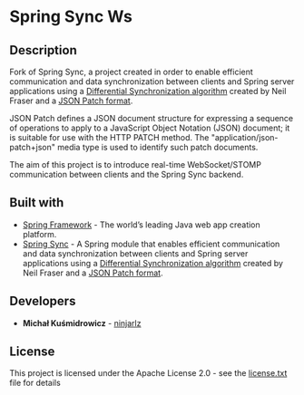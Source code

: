 # Spring Sync Ws

## Description

Fork of Spring Sync, a project created in order to enable efficient communication and data synchronization between clients and Spring server applications using a [Differential Synchronization algorithm](http://neil.fraser.name/writing/sync/eng047-fraser.pdf) created by Neil Fraser and a [JSON Patch format](https://www.rfc-editor.org/info/rfc6902). 

JSON Patch defines a JSON document structure for expressing a sequence of operations to apply to a JavaScript Object Notation (JSON) document; it is suitable for use with the HTTP PATCH method. The "application/json-patch+json" media type is used to identify such patch documents.

The aim of this project is to introduce real-time WebSocket/STOMP communication between clients and the Spring Sync backend.

## Built with
* [Spring Framework](https://spring.io/projects/spring-framework) - The world’s leading Java web app creation platform.
* [Spring Sync](https://spring.io/blog/2014/10/22/introducing-spring-sync) - A Spring module that enables efficient communication and data synchronization between clients and Spring server applications using a [Differential Synchronization algorithm](http://neil.fraser.name/writing/sync/eng047-fraser.pdf) created by Neil Fraser and a [JSON Patch format](https://www.rfc-editor.org/info/rfc6902).

## Developers
* **Michał Kuśmidrowicz** - [ninjarlz](https://github.com/ninjarlz)

## License
This project is licensed under the Apache License 2.0 - see the [license.txt](license.txt) file for details
